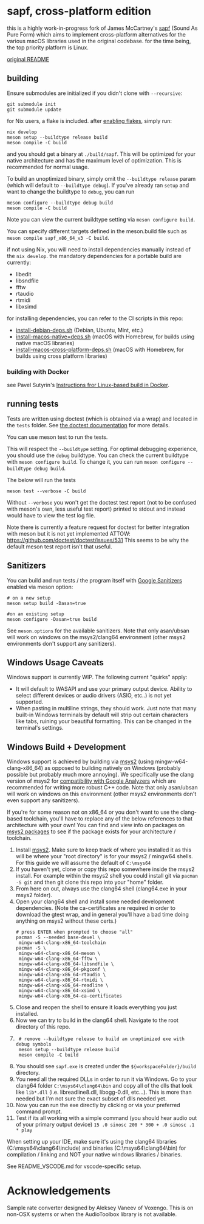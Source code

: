 # sapf, cross-platform edition

this is a highly work-in-progress fork of James McCartney's [sapf](https://github.com/lfnoise/sapf) (Sound As Pure Form) which aims to implement cross-platform alternatives for the various macOS libraries used in the original codebase. for the time being, the top priority platform is Linux.

[original README](README.txt)

## building

Ensure submodules are initialized if you didn't clone with `--recursive`:
```shell
git submodule init
git submodule update
```

for Nix users, a flake is included. after [enabling flakes](https://nixos.wiki/wiki/Flakes), simply run:

```shell
nix develop
meson setup --buildtype release build
meson compile -C build
```

and you should get a binary at `./build/sapf`. This will be optimized for your
native architecture and has the maximum level of optimization. This is recommended for
normal usage. 

To build an
unoptimized binary, simply omit the `--buildtype release` param (which will default to
`--buildtype debug`). If you've already ran `setup` and want to change the buildtype to `debug`, you can run
```shell
meson configure --buildtype debug build
meson compile -C build
```
Note you can view the current buildtype setting via `meson configure build`.

You can specify different targets defined in the meson.build file such as `meson compile sapf_x86_64_v3 -C build`.

if not using Nix, you will need to install dependencies manually instead of the `nix develop`. the mandatory dependencies for a portable build are currently:

- libedit
- libsndfile
- fftw
- rtaudio
- rtmidi
- libxsimd

for installing dependencies, you can refer to the CI scripts in this repo:

- [install-debian-deps.sh](.github/scripts/install-debian-deps.sh) (Debian, Ubuntu, Mint, etc.)
- [install-macos-native=deps.sh](.github/scripts/install-macos-native-deps.sh) (macOS with Homebrew, for builds using native macOS libraries)
- [install-macos-cross-platform-deps.sh](.github/scripts/install-macos-cross-platform-deps.sh) (macOS with Homebrew, for builds using cross platform libraries)

### building with Docker

see Pavel Sutyrin's [Instructions fror Linux-based build in Docker](https://github.com/sutyrin/sapf?tab=readme-ov-file#build-in-docker).

## running tests
Tests are written using doctest (which is obtained via a wrap) and located in the `tests` folder.
See [the doctest documentation](https://github.com/doctest/doctest/tree/master?tab=readme-ov-file#documentation) for more details.

You can use meson test to run the tests.

This will respect the `--buildtype` setting. For optimal debugging experience,
you should use the `debug` buildtype. You can check the current buildtype with
`meson configure build`. To change it, you can run `meson configure --buildtype debug build`.

The below will run the tests
```shell
meson test --verbose -C build
```
Without `--verbose` you won't get the doctest test report (not to be confused with meson's
own, less useful test report) printed to stdout and instead would have to view the test
log file.

Note there is currently a feature request for doctest for better integration 
with meson but it is not yet implemented ATTOW: https://github.com/doctest/doctest/issues/531
This seems to be why the default meson test report isn't that useful.

## Sanitizers

You can build and run tests / the program itself with [Google Sanitizers](https://github.com/google/sanitizers) enabled
via meson option:
```shell
# on a new setup
meson setup build -Dasan=true

#on an existing setup
meson configure -Dasan=true build
```

See `meson.options` for the available sanitizers. Note that only asan/ubsan will work on windows on
the msys2/clang64 environment (other msys2 environments don't support any sanitizers).

## Windows Usage Caveats

Windows support is currently WIP. The following current "quirks" apply:

- It will default to WASAPI and use your primary output device. Ability to select different devices or audio drivers (ASIO, etc..) is not yet supported.
- When pasting in multiline strings, they should work. Just note that many built-in Windows terminals by default will strip out certain characters like tabs,
    ruining your beautiful formatting. This can be changed in the terminal's settings.

## Windows Build + Development

Windows support is achieved by building via [msys2](https://www.msys2.org/) (using mingw-w64-clang-x86_64) 
as opposed to building natively on Windows (probably possible but probably much more annoying).
We specifically use the clang version of msys2 for [compatibility with Google Analyzers](https://github.com/msys2/MINGW-packages/issues/3163#issuecomment-2451639935)
which are recommended for writing more robust C++ code.
Note that only asan/ubsan will work on windows on
this environment (other msys2 environments don't even support any sanitizers).

If you're for some reason not on x86_64 or you don't want to use the clang-based toolchain, 
you'll have to replace any of the below references to that architecture with your own! 
You can find and view info on packages on [msys2 packages](https://packages.msys2.org/queue) to see if the package exists for your architecture / toolchain. 

1. Install [msys2](https://www.msys2.org/). Make sure to keep track of where you installed it as this will be where your
"root directory" is for your msys2 / mingw64 shells. For this guide we will assume the default of `C:\msys64`
2. If you haven't yet, clone or copy this repo somewhere inside the msys2 install. For example within the msys2 shell you could install git via
`pacman -S git` and then git clone this repo into your "home" folder.
3. From here on out, always use the clang64 shell (clang64.exe in your msys2 folder).
4. Open your clang64 shell and install some needed development dependencies.
    (Note the ca-certificates are required in order to download the gtest wrap, and in general you'll
    have a bad time doing anything on msys2 without these certs.)
   ```shell
   # press ENTER when prompted to choose "all"
   pacman -S --needed base-devel \
    mingw-w64-clang-x86_64-toolchain
   pacman -S \
    mingw-w64-clang-x86_64-meson \
    mingw-w64-clang-x86_64-fftw \
    mingw-w64-clang-x86_64-libsndfile \
    mingw-w64-clang-x86_64-pkgconf \
    mingw-w64-clang-x86_64-rtaudio \
    mingw-w64-clang-x86_64-rtmidi \
    mingw-w64-clang-x86_64-readline \
    mingw-w64-clang-x86_64-xsimd \
    mingw-w64-clang-x86_64-ca-certificates
   ```
5. Close and reopen the shell to ensure it loads everything you just installed. 
6. Now we can try to build in the clang64 shell.
Navigate to the root directory of this repo.
7. ```shell
    # remove --buildtype release to build an unoptimized exe with debug symbols
    meson setup --buildtype release build 
    meson compile -C build
    ```
8. You should see `sapf.exe` is created under the `${workspaceFolder}/build` directory.
9. You need all the required DLLs in order to run it via Windows. Go to your clang64 folder `C:\msys64\clang64\bin`
and copy all of the dlls that look like `lib*.dll` (i.e. libreadline8.dll, libogg-0.dll, etc...). This is
more than needed but I'm not sure the exact subset of dlls needed yet.
10. Now you can run the exe directly by clicking or via your preferred command prompt.
11. Test if its all working with a simple command (you should hear audio out of your primary output device)
`15 .0 sinosc 200 * 300 + .0 sinosc .1 * play`

When setting up your IDE, make sure it's using the clang64 libraries (C:\msys64\clang64\include)
and binaries (C:\msys64\clang64\bin) for compilation / linking and NOT your native windows libraries / binaries.

See README_VSCODE.md for vscode-specific setup.

# Acknowledgements

Sample rate converter designed by Aleksey Vaneev of Voxengo.
This is on non-OSX systems or when the AudioToolbox library is not available.
